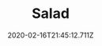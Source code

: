 ---
templateKey: blog-post
title: Salad
type: cooking
energy: 113
health: 50
description: A healthy garden salad. 
featuredpost: false
date: 2020-02-16T21:45:12.711Z
featuredimage: /img/Salad.png
sellPrice: 110
tags:
  - Leek
  - Dandelion
  - Vinegar
  - edible
---